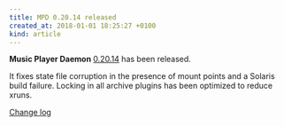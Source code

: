 ```yaml
---
title: MPD 0.20.14 released
created_at: 2018-01-01 18:25:27 +0100
kind: article
---
```


**Music Player Daemon**
[0.20.14](/download/mpd/0.20/mpd-0.20.14.tar.xz)
has been released.

It fixes state file corruption in the presence of mount points and a
Solaris build failure.  Locking in all archive plugins has been
optimized to reduce xruns.

[Change log](http://git.musicpd.org/cgit/master/mpd.git/plain/NEWS?h=v0.20.14)
